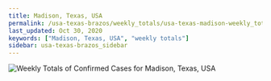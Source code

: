 ```yaml
---
title: Madison, Texas, USA
permalink: /usa-texas-brazos/weekly_totals/usa-texas-madison-weekly_totals.html
last_updated: Oct 30, 2020
keywords: ["Madison, Texas, USA", "weekly totals"]
sidebar: usa-texas-brazos_sidebar
---
```


![Weekly Totals of Confirmed Cases for Madison, Texas, USA](/covid_tracker/images/graphs/usa-texas-madison-weekly_totals_graph.png)

